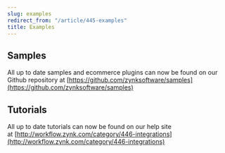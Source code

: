 ```yaml
---
slug: examples
redirect_from: "/article/445-examples"
title: Examples
---
```

## Samples
All up to date samples and ecommerce plugins can now be found on our Github repository at [https://github.com/zynksoftware/samples](https://github.com/zynksoftware/samples)

## Tutorials
All up to date tutorials can now be found on our help site at [http://workflow.zynk.com/category/446-integrations](http://workflow.zynk.com/category/446-integrations)